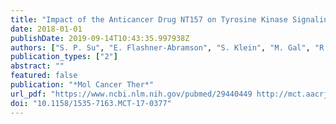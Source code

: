 ```yaml
---
title: "Impact of the Anticancer Drug NT157 on Tyrosine Kinase Signaling Networks"
date: 2018-01-01
publishDate: 2019-09-14T10:43:35.997938Z
authors: ["S. P. Su", "E. Flashner-Abramson", "S. Klein", "M. Gal", "R. S. Lee", "J. Wu", "A. Levitzki", "R. J. Daly"]
publication_types: ["2"]
abstract: ""
featured: false
publication: "*Mol Cancer Ther*"
url_pdf: "https://www.ncbi.nlm.nih.gov/pubmed/29440449 http://mct.aacrjournals.org/content/molcanther/17/5/931.full.pdf"
doi: "10.1158/1535-7163.MCT-17-0377"
---
```


